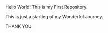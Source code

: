 Hello World! This is my First Repository.

This is just a starting of my Wonderful Journey.

THANK YOU.